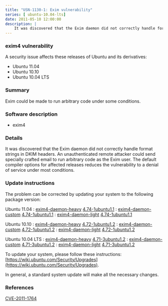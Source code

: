 ```yaml
---
title: "USN-1130-1: Exim vulnerability"
series: [ ubuntu-10.04-lts]
date: 2011-05-10 12:00:00
description: |
    It was discovered that the Exim daemon did not correctly handle format strings in DKIM headers. An unauthenticated remote attacker could send specially crafted email to run arbitrary code as the Exim user. The default compiler options for affected releases reduces the vulnerability to a denial of service under most conditions. 
--- 
```

 
### exim4 vulnerability

A security issue affects these releases of Ubuntu and its derivatives:

* Ubuntu 11.04
* Ubuntu 10.10
* Ubuntu 10.04 LTS

### Summary

Exim could be made to run arbitrary code under some conditions. 

### Software description

* exim4 

### Details

It was discovered that the Exim daemon did not correctly handle format strings in DKIM headers. An unauthenticated remote attacker could send specially crafted email to run arbitrary code as the Exim user. The default compiler options for affected releases reduces the vulnerability to a denial of service under most conditions. 

### Update instructions

The problem can be corrected by updating your system to the following package version:

Ubuntu 11.04
 : [exim4-daemon-heavy](https://launchpad.net/ubuntu/+source/exim4) <span> [4.74-1ubuntu1.1](https://launchpad.net/ubuntu/+source/exim4/4.74-1ubuntu1.1) </span> 
 : [exim4-daemon-custom](https://launchpad.net/ubuntu/+source/exim4) <span> [4.74-1ubuntu1.1](https://launchpad.net/ubuntu/+source/exim4/4.74-1ubuntu1.1) </span> 
 : [exim4-daemon-light](https://launchpad.net/ubuntu/+source/exim4) <span> [4.74-1ubuntu1.1](https://launchpad.net/ubuntu/+source/exim4/4.74-1ubuntu1.1) </span> 

Ubuntu 10.10
 : [exim4-daemon-heavy](https://launchpad.net/ubuntu/+source/exim4) <span> [4.72-1ubuntu1.2](https://launchpad.net/ubuntu/+source/exim4/4.72-1ubuntu1.2) </span> 
 : [exim4-daemon-custom](https://launchpad.net/ubuntu/+source/exim4) <span> [4.72-1ubuntu1.2](https://launchpad.net/ubuntu/+source/exim4/4.72-1ubuntu1.2) </span> 
 : [exim4-daemon-light](https://launchpad.net/ubuntu/+source/exim4) <span> [4.72-1ubuntu1.2](https://launchpad.net/ubuntu/+source/exim4/4.72-1ubuntu1.2) </span> 

Ubuntu 10.04 LTS
 : [exim4-daemon-heavy](https://launchpad.net/ubuntu/+source/exim4) <span> [4.71-3ubuntu1.2](https://launchpad.net/ubuntu/+source/exim4/4.71-3ubuntu1.2) </span> 
 : [exim4-daemon-custom](https://launchpad.net/ubuntu/+source/exim4) <span> [4.71-3ubuntu1.2](https://launchpad.net/ubuntu/+source/exim4/4.71-3ubuntu1.2) </span> 
 : [exim4-daemon-light](https://launchpad.net/ubuntu/+source/exim4) <span> [4.71-3ubuntu1.2](https://launchpad.net/ubuntu/+source/exim4/4.71-3ubuntu1.2) </span> 

To update your system, please follow these instructions: [https://wiki.ubuntu.com/Security/Upgrades](https://wiki.ubuntu.com/Security/Upgrades).

In general, a standard system update will make all the necessary changes. 

### References

 [CVE-2011-1764](http://people.ubuntu.com/~ubuntu-security/cve/CVE-2011-1764)
 
